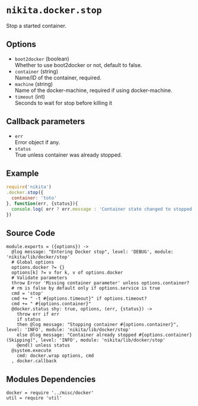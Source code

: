 
# `nikita.docker.stop`

Stop a started container.

## Options

* `boot2docker` (boolean)   
  Whether to use boot2docker or not, default to false.
* `container` (string)   
  Name/ID of the container, required.
* `machine` (string)   
  Name of the docker-machine, required if using docker-machine.
* `timeout` (int)   
  Seconds to wait for stop before killing it

## Callback parameters

* `err`   
  Error object if any.
* `status`   
  True unless container was already stopped.

## Example

```javascript
require('nikita')
.docker.stop({
  container: 'toto'
}, function(err, {status}){
  console.log( err ? err.message : 'Container state changed to stopped: ' + status);
})
```

## Source Code

    module.exports = ({options}) ->
      @log message: "Entering Docker stop", level: 'DEBUG', module: 'nikita/lib/docker/stop'
      # Global options
      options.docker ?= {}
      options[k] ?= v for k, v of options.docker
      # Validate parameters
      throw Error 'Missing container parameter' unless options.container?
      # rm is false by default only if options.service is true
      cmd = 'stop'
      cmd += " -t #{options.timeout}" if options.timeout?
      cmd += " #{options.container}"
      @docker.status shy: true, options, (err, {status}) ->
        throw err if err
        if status
        then @log message: "Stopping container #{options.container}", level: 'INFO', module: 'nikita/lib/docker/stop'
        else @log message: "Container already stopped #{options.container} (Skipping)", level: 'INFO', module: 'nikita/lib/docker/stop'
        @end() unless status
      @system.execute
        cmd: docker.wrap options, cmd
      , docker.callback

## Modules Dependencies

    docker = require '../misc/docker'
    util = require 'util'
